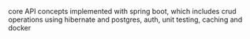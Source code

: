 core API concepts implemented with spring boot, which includes crud operations using hibernate and postgres, auth, unit testing, caching and docker
